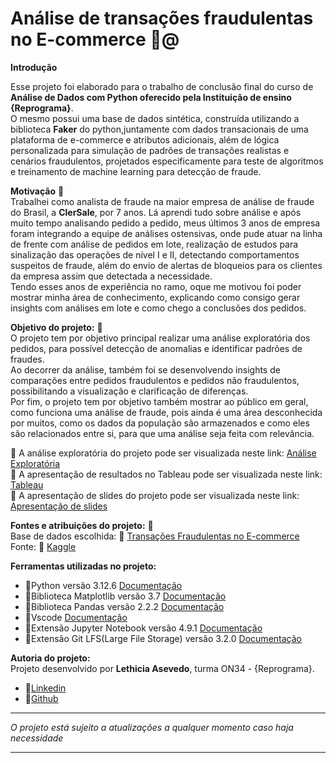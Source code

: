 # Análise de transações fraudulentas no E-commerce 🚨@

**Introdução**

Esse projeto foi elaborado para o trabalho de conclusão final do curso de **Análise de Dados com Python oferecido pela Instituição de ensino {Reprograma}**.  
O mesmo possui uma base de dados sintética, construída utilizando a biblioteca **Faker** do python,juntamente com dados transacionais de uma plataforma de e-commerce e atributos adicionais, além de lógica personalizada para simulação de padrões de transações realistas e cenários fraudulentos, projetados especificamente para teste de algoritmos e treinamento de machine learning para detecção de fraude. 

**Motivação**  🚀  
Trabalhei como analista de fraude na maior empresa de análise de fraude do Brasil, a **ClerSale**, por 7 anos. Lá aprendi tudo sobre análise e após muito tempo analisando pedido a pedido, meus últimos 3 anos de empresa foram integrando a equipe de análises ostensivas, onde pude atuar na linha de frente com análise de pedidos em lote, realização de estudos para sinalização das operações de nível I e II, detectando comportamentos suspeitos de fraude, além do envio de alertas de bloqueios para os clientes da empresa assim que detectada a necessidade.   
Tendo esses anos de experiência no ramo, oque me motivou foi poder mostrar minha área de conhecimento, explicando como consigo gerar insights com análises em lote e como chego a conclusões dos pedidos. 

**Objetivo do projeto:** 🎯  
O projeto tem por objetivo principal realizar uma análise exploratória dos pedidos, para possível detecção de anomalias e identificar padrões de fraudes.  
Ao decorrer da análise, também foi se desenvolvendo insights de comparações entre pedidos fraudulentos e pedidos não fraudulentos, possibilitando a visualização e clarificação de diferenças.  
Por fim, o projeto tem por objetivo também mostrar ao público em geral, como funciona uma análise de fraude, pois ainda é uma área desconhecida por muitos, como os dados da população são armazenados e como eles são relacionados entre si, para que uma análise seja feita com relevância.   

🔗 A análise exploratória do projeto pode ser visualizada neste link: [Análise Exploratória](https://github.com/lethiciaasevedo1999/on34-python-projetofinal/blob/main/material/analise-exploratoria/analise.ipynb)  
🔗 A apresentação de resultados no Tableau pode ser visualizada neste link: [Tableau](link)   
🔗 A apresentação de slides do projeto pode ser visualizada neste link: [Apresentação de slides](link) 


**Fontes e atribuições do projeto:**  🔎  
Base de dados escolhida: 📁 [Transações Fraudulentas no E-commerce](https://www.kaggle.com/datasets/shriyashjagtap/fraudulent-e-commerce-transactions)  
Fonte: 📂 [Kaggle](https://www.kaggle.com/)

**Ferramentas utilizadas no projeto:**  
- 📌Python versão 3.12.6 [Documentação](https://devdocs.io/python~3.12/)
- 📌Biblioteca Matplotlib versão 3.7 [Documentação](https://devdocs.io/matplotlib~3.7/)
- 📌Biblioteca Pandas versão 2.2.2 [Documentação](https://devdocs.io/pandas~2/)
- 📌Vscode [Documentação](https://code.visualstudio.com/docs)
- 📌Extensão Jupyter Notebook versão 4.9.1 [Documentação](https://docs.jupyter.org/en/latest/)
- 📌Extensão Git LFS(Large File Storage) versão 3.2.0 [Documentação](https://github.com/git-lfs/git-lfs/tree/main/docs?utm_source=gitlfs_site&utm_medium=docs_link&utm_campaign=gitlfs)  



**Autoria do projeto:**  
Projeto desenvolvido por **Lethicia Asevedo**, turma ON34 - {Reprograma}.    
- 🔗[Linkedin](https://www.linkedin.com/in/lethiciaasevedo/)  
- 🔗[Github](https://github.com/lethiciaasevedo1999)



________________________________________________________________________________________

*O projeto está sujeito a atualizações a qualquer momento caso haja necessidade*

________________________________________________________________________________________
